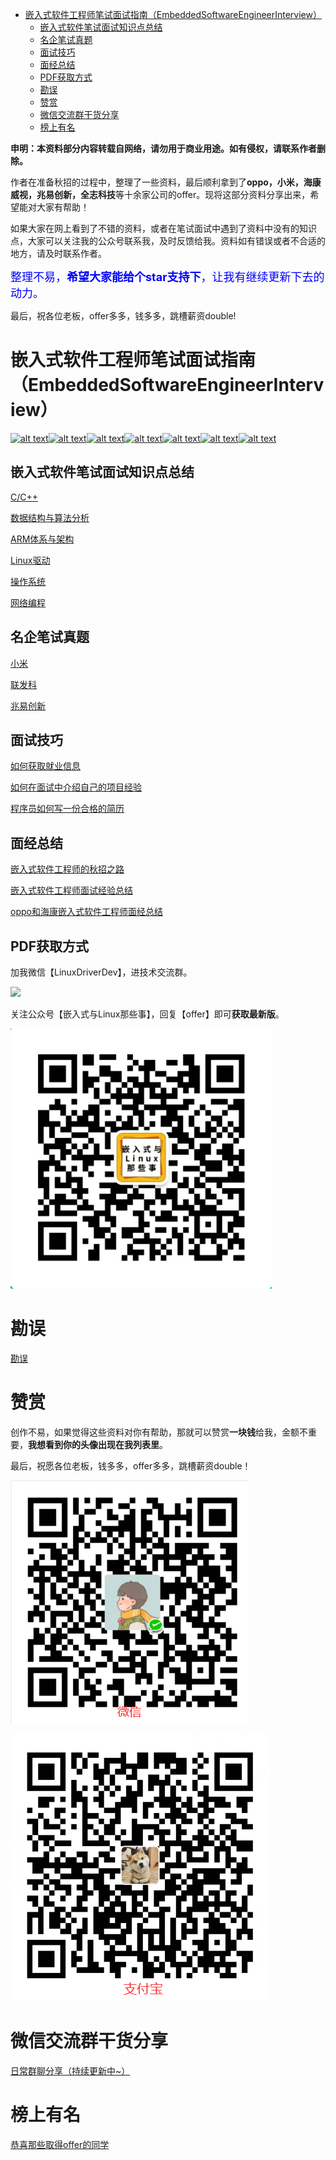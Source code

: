 - [嵌入式软件工程师笔试面试指南（EmbeddedSoftwareEngineerInterview）](#嵌入式软件工程师笔试面试指南embeddedsoftwareengineerinterview)
  - [嵌入式软件笔试面试知识点总结](#嵌入式软件笔试面试知识点总结)
  - [名企笔试真题](#名企笔试真题)
  - [面试技巧](#面试技巧)
  - [面经总结](#面经总结)
  - [PDF获取方式](#pdf获取方式)
  - [勘误](#勘误)
  - [赞赏](#赞赏)
  - [微信交流群干货分享](#微信交流群干货分享)
  - [榜上有名](#榜上有名)
  

**申明：本资料部分内容转载自网络，请勿用于商业用途。如有侵权，请联系作者删除。**

作者在准备秋招的过程中，整理了一些资料，最后顺利拿到了**oppo，小米，海康威视，兆易创新，全志科技**等十余家公司的offer。现将这部分资料分享出来，希望能对大家有帮助！

如果大家在网上看到了不错的资料，或者在笔试面试中遇到了资料中没有的知识点，大家可以关注我的公众号联系我，及时反馈给我。资料如有错误或者不合适的地方，请及时联系作者。



<font color=#0000FF size=4>整理不易，**希望大家能给个star支持下**，让我有继续更新下去的动力。</font>

最后，祝各位老板，offer多多，钱多多，跳槽薪资double!



# 嵌入式软件工程师笔试面试指南（EmbeddedSoftwareEngineerInterview）

[![alt text](https://img.shields.io/badge/%E5%85%AC%E4%BC%97%E5%8F%B7-%E5%B5%8C%E5%85%A5%E5%BC%8F%E4%B8%8ELinux%E9%82%A3%E4%BA%9B%E4%BA%8B-blue)](#pdf获取方式)[![alt text](https://img.shields.io/badge/CSDN-%E5%B5%8C%E5%85%A5%E5%BC%8F%E4%B8%8ELinux%E9%82%A3%E4%BA%9B%E4%BA%8B-lightgrey)](https://blog.csdn.net/qq_16933601?spm=1000.2115.3001.5343)[![alt text](https://img.shields.io/badge/%E5%8D%9A%E5%AE%A2%E5%9B%AD-%E5%B5%8C%E5%85%A5%E5%BC%8F%E4%B8%8ELinux%E9%82%A3%E4%BA%9B%E4%BA%8B-red)](https://www.cnblogs.com/dongxb/)[![alt text](https://img.shields.io/badge/%E7%9F%A5%E4%B9%8E-%E4%BB%B2%E4%B8%80-orange)](https://www.zhihu.com/people/simple-95-72)[![alt text](https://img.shields.io/badge/%E7%89%9B%E5%AE%A2-%E5%B5%8C%E5%85%A5%E5%BC%8F%E4%B8%8ELinux%E9%82%A3%E4%BA%9B%E4%BA%8B-green)](https://www.nowcoder.com/profile/913155792)[![alt text](https://img.shields.io/badge/%E8%AE%A1%E7%AE%97%E6%9C%BA%E5%9F%BA%E7%A1%80-%E7%A1%AC%E6%A0%B8%E5%A5%BD%E6%96%87-yellow)](https://mp.weixin.qq.com/mp/appmsgalbum?action=getalbum&__biz=Mzg5ODUxNDMxMA==&scene=23&album_id=1697392020677312514&count=3#wechat_redirect)[![alt text](https://img.shields.io/badge/PDF%E6%96%87%E6%A1%A3-%E5%85%8D%E8%B4%B9%E8%8E%B7%E5%8F%96-brightgreen)](#pdf获取方式)

   







## 嵌入式软件笔试面试知识点总结

[C/C++](https://github.com/ZhongYi-LinuxDriverDev/EmbeddedSoftwareEngineerInterview/blob/main/%E7%9F%A5%E8%AF%86%E7%82%B9%E6%80%BB%E7%BB%93/CandC%2B%2B.md)

[数据结构与算法分析](https://github.com/ZhongYi-LinuxDriverDev/EmbeddedSoftwareEngineerInterview/blob/main/%E7%9F%A5%E8%AF%86%E7%82%B9%E6%80%BB%E7%BB%93/%E6%95%B0%E6%8D%AE%E7%BB%93%E6%9E%84%E4%B8%8E%E7%AE%97%E6%B3%95%E5%88%86%E6%9E%90.md)

[ARM体系与架构](https://github.com/ZhongYi-LinuxDriverDev/EmbeddedSoftwareEngineerInterview/blob/main/%E7%9F%A5%E8%AF%86%E7%82%B9%E6%80%BB%E7%BB%93/ARM%E4%BD%93%E7%B3%BB%E4%B8%8E%E6%9E%B6%E6%9E%84.md)

[Linux驱动](https://github.com/ZhongYi-LinuxDriverDev/EmbeddedSoftwareEngineerInterview/blob/main/%E7%9F%A5%E8%AF%86%E7%82%B9%E6%80%BB%E7%BB%93/Linux%E9%A9%B1%E5%8A%A8.md)

[操作系统](https://github.com/ZhongYi-LinuxDriverDev/EmbeddedSoftwareEngineerInterview/blob/main/%E7%9F%A5%E8%AF%86%E7%82%B9%E6%80%BB%E7%BB%93/%E6%93%8D%E4%BD%9C%E7%B3%BB%E7%BB%9F.md)

[网络编程](https://github.com/ZhongYi-LinuxDriverDev/EmbeddedSoftwareEngineerInterview/blob/main/%E7%9F%A5%E8%AF%86%E7%82%B9%E6%80%BB%E7%BB%93/%E7%BD%91%E7%BB%9C%E7%BC%96%E7%A8%8B.md)

## 名企笔试真题

[小米](https://github.com/ZhongYi-LinuxDriverDev/EmbeddedSoftwareEngineerInterview/blob/main/%E5%90%8D%E4%BC%81%E7%AC%94%E8%AF%95%E7%9C%9F%E9%A2%98/%E5%B0%8F%E7%B1%B3%E5%B5%8C%E5%85%A5%E5%BC%8F%E8%BD%AF%E4%BB%B6%E5%B7%A5%E7%A8%8B%E5%B8%88%E7%AC%94%E8%AF%95%E9%A2%98%E7%9B%AE%E8%A7%A3%E6%9E%90.md)

[联发科](https://github.com/ZhongYi-LinuxDriverDev/EmbeddedSoftwareEngineerInterview/blob/main/%E5%90%8D%E4%BC%81%E7%AC%94%E8%AF%95%E7%9C%9F%E9%A2%98/%E5%8C%97%E4%BA%AC%E8%81%94%E5%8F%91%E7%A7%91%E5%B5%8C%E5%85%A5%E5%BC%8F%E8%BD%AF%E4%BB%B6%E5%B7%A5%E7%A8%8B%E5%B8%88%E7%AC%94%E8%AF%95%E9%A2%98%E7%9B%AE%E8%A7%A3%E6%9E%90.md)

[兆易创新](https://github.com/ZhongYi-LinuxDriverDev/EmbeddedSoftwareEngineerInterview/blob/main/%E5%90%8D%E4%BC%81%E7%AC%94%E8%AF%95%E7%9C%9F%E9%A2%98/%E5%85%86%E6%98%93%E5%88%9B%E6%96%B0%E5%B5%8C%E5%85%A5%E5%BC%8F%E8%BD%AF%E4%BB%B6%E5%B7%A5%E7%A8%8B%E5%B8%88%E7%AC%94%E8%AF%95%E9%A2%98%E7%9B%AE%E8%A7%A3%E6%9E%90.md)

## 面试技巧

[如何获取就业信息](https://github.com/ZhongYi-LinuxDriverDev/EmbeddedSoftwareEngineerInterview/blob/main/%E7%AC%94%E8%AF%95%E9%9D%A2%E8%AF%95%E6%8A%80%E5%B7%A7/%E6%A0%A1%E6%8B%9B%E4%BF%A1%E6%81%AF%E8%8E%B7%E5%8F%96%E6%B8%A0%E9%81%93.md)

[如何在面试中介绍自己的项目经验](https://github.com/ZhongYi-LinuxDriverDev/EmbeddedSoftwareEngineerInterview/blob/main/%E7%AC%94%E8%AF%95%E9%9D%A2%E8%AF%95%E6%8A%80%E5%B7%A7/%E5%A6%82%E4%BD%95%E5%9C%A8%E9%9D%A2%E8%AF%95%E4%B8%AD%E4%BB%8B%E7%BB%8D%E8%87%AA%E5%B7%B1%E7%9A%84%E9%A1%B9%E7%9B%AE%E7%BB%8F%E9%AA%8C.md)

[程序员如何写一份合格的简历](https://github.com/ZhongYi-LinuxDriverDev/EmbeddedSoftwareEngineerInterview/blob/main/%E7%AC%94%E8%AF%95%E9%9D%A2%E8%AF%95%E6%8A%80%E5%B7%A7/%E5%A6%82%E4%BD%95%E5%86%99%E4%B8%80%E4%BB%BD%E5%90%88%E6%A0%BC%E7%9A%84%E7%AE%80%E5%8E%86.md)

## 面经总结
[嵌入式软件工程师的秋招之路](https://github.com/ZhongYi-LinuxDriverDev/EmbeddedSoftwareEngineerInterview/blob/main/%E7%A7%8B%E6%8B%9B%E9%9D%A2%E7%BB%8F%E6%80%BB%E7%BB%93/%E5%B5%8C%E5%85%A5%E5%BC%8F%E8%BD%AF%E4%BB%B6%E5%B7%A5%E7%A8%8B%E5%B8%88%E7%9A%84%E7%A7%8B%E6%8B%9B%E4%B9%8B%E8%B7%AF.md)

[嵌入式软件工程师面试经验总结](https://github.com/ZhongYi-LinuxDriverDev/EmbeddedSoftwareEngineerInterview/blob/main/%E7%A7%8B%E6%8B%9B%E9%9D%A2%E7%BB%8F%E6%80%BB%E7%BB%93/%E8%81%94%E5%8F%91%E7%A7%91%E5%8D%8E%E4%B8%BA%E5%B0%8F%E7%B1%B3%E7%AD%8920%E5%AE%B6%E5%85%AC%E5%8F%B8%E9%9D%A2%E7%BB%8F%E6%80%BB%E7%BB%93.md)

[oppo和海康嵌入式软件工程师面经总结](https://github.com/ZhongYi-LinuxDriverDev/EmbeddedSoftwareEngineerInterview/blob/main/%E7%A7%8B%E6%8B%9B%E9%9D%A2%E7%BB%8F%E6%80%BB%E7%BB%93/oppo%E5%92%8C%E6%B5%B7%E5%BA%B7%E5%B5%8C%E5%85%A5%E5%BC%8F%E8%BD%AF%E4%BB%B6%E5%B7%A5%E7%A8%8B%E5%B8%88%E9%9D%A2%E7%BB%8F%E5%88%86%E4%BA%AB.md)
## PDF获取方式

加我微信【LinuxDriverDev】，进技术交流群。

![](https://github.com/ZhongYi-LinuxDriverDev/EmbeddedSoftwareEngineerInterview/blob/main/%E7%A7%8B%E6%8B%9B%E9%9D%A2%E7%BB%8F%E6%80%BB%E7%BB%93/%E4%B8%AA%E4%BA%BA%E4%BA%8C%E7%BB%B4%E7%A0%81-%E7%BE%8E%E5%8C%96.png)

关注公众号【嵌入式与Linux那些事】，回复【offer】即可**获取最新版**。

![](https://github.com/ZhongYi-LinuxDriverDev/Picture/blob/main/Wechat/%E5%85%AC%E4%BC%97%E5%8F%B7%E4%BA%8C%E7%BB%B4%E7%A0%81.png)

# 勘误

[勘误](https://github.com/ZhongYi-LinuxDriverDev/EmbeddedSoftwareEngineerInterview/blob/main/%E7%9F%A5%E8%AF%86%E7%82%B9%E6%80%BB%E7%BB%93/%E5%8B%98%E8%AF%AF.md)



# 赞赏

创作不易，如果觉得这些资料对你有帮助，那就可以赞赏**一块钱**给我，金额不重要，**我想看到你的头像出现在我列表里**。

最后，祝愿各位老板，钱多多，offer多多，跳槽薪资double！

![](https://github.com/ZhongYi-LinuxDriverDev/Picture/blob/main/Wechat/%E5%BE%AE%E4%BF%A1%E6%94%B6%E6%AC%BE%E7%A0%81.png)

![](https://github.com/ZhongYi-LinuxDriverDev/Picture/blob/main/Wechat/%E6%94%AF%E4%BB%98%E5%AE%9D%E6%94%B6%E6%AC%BE%E7%A0%81.png)


# 微信交流群干货分享

[日常群聊分享（持续更新中~）](https://github.com/ZhongYi-LinuxDriverDev/EmbeddedSoftwareEngineerInterview/blob/main/%E7%AC%94%E8%AF%95%E9%9D%A2%E8%AF%95%E6%8A%80%E5%B7%A7/%E5%BE%AE%E4%BF%A1%E7%BE%A4%E8%81%8A%E5%B9%B2%E8%B4%A7%E5%88%86%E4%BA%AB.md#%E6%89%AB%E7%A0%81%E5%8A%A0%E6%88%91%E5%BE%AE%E4%BF%A1)

# 榜上有名

[恭喜那些取得offer的同学](https://github.com/ZhongYi-LinuxDriverDev/EmbeddedSoftwareEngineerInterview/blob/main/%E7%AC%94%E8%AF%95%E9%9D%A2%E8%AF%95%E6%8A%80%E5%B7%A7/%E6%81%AD%E5%96%9C%E9%82%A3%E4%BA%9B%E5%8F%96%E5%BE%97offer%E7%9A%84%E5%90%8C%E5%AD%A6.md)
